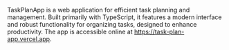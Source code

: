 TaskPlanApp is a web application for efficient task planning and management. Built primarily with TypeScript, it features a modern interface and robust functionality for organizing tasks, designed to enhance productivity. The app is accessible online at https://task-plan-app.vercel.app.